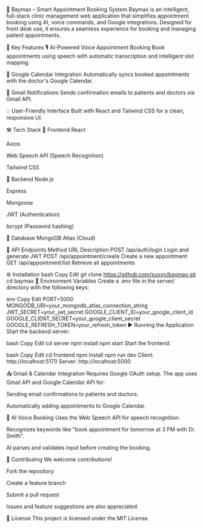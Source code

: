🏥 Baymax – Smart Appointment Booking System
Baymax is an intelligent, full-stack clinic management web application that simplifies appointment booking using AI, voice commands, and Google integrations. Designed for front desk use, it ensures a seamless experience for booking and managing patient appointments.

📌 Key Features
🎙️ AI-Powered Voice Appointment Booking
Book appointments using speech with automatic transcription and intelligent slot mapping.

📅 Google Calendar Integration
Automatically syncs booked appointments with the doctor's Google Calendar.

📧 Gmail Notifications
Sends confirmation emails to patients and doctors via Gmail API.

💡 User-Friendly Interface
Built with React and Tailwind CSS for a clean, responsive UI.

🛠️ Tech Stack
🔹 Frontend
React

Axios

Web Speech API (Speech Recognition)

Tailwind CSS

🔹 Backend
Node.js

Express

Mongoose

JWT (Authentication)

bcrypt (Password hashing)

🔹 Database
MongoDB Atlas (Cloud)

🔗 API Endpoints
Method	URL	Description
POST	/api/auth/login	Login and generate JWT
POST	/api/appointment/create	Create a new appointment
GET	/api/appointment/list	Retrieve all appointments

⚙️ Installation
bash
Copy
Edit
git clone https://github.com/suvxn/baymax.git
cd baymax
🔧 Environment Variables
Create a .env file in the server/ directory with the following keys:

env
Copy
Edit
PORT=5000
MONGODB_URI=your_mongodb_atlas_connection_string
JWT_SECRET=your_jwt_secret
GOOGLE_CLIENT_ID=your_google_client_id
GOOGLE_CLIENT_SECRET=your_google_client_secret
GOOGLE_REFRESH_TOKEN=your_refresh_token
▶️ Running the Application
Start the backend server:

bash
Copy
Edit
cd server
npm install
npm start
Start the frontend:

bash
Copy
Edit
cd frontend
npm install
npm run dev
Client: http://localhost:5173
Server: http://localhost:5000

📤 Gmail & Calendar Integration
Requires Google OAuth setup. The app uses Gmail API and Google Calendar API for:

Sending email confirmations to patients and doctors.

Automatically adding appointments to Google Calendar.

🤖 AI Voice Booking
Uses the Web Speech API for speech recognition.

Recognizes keywords like "book appointment for tomorrow at 3 PM with Dr. Smith".

AI parses and validates input before creating the booking.

👥 Contributing
We welcome contributions!

Fork the repository

Create a feature branch

Submit a pull request

Issues and feature suggestions are also appreciated.

📄 License
This project is licensed under the MIT License.
